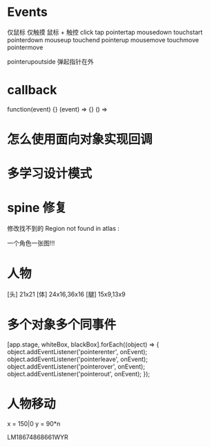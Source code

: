 # Events
仅鼠标       仅触摸       鼠标 + 触控
click	    tap	        pointertap
mousedown   touchstart	pointerdown
mouseup     touchend	pointerup
mousemove	touchmove	pointermove

pointerupoutside 弹起指针在外

# callback
function(event) {}
(event) => {}
() =>

# 怎么使用面向对象实现回调

# 多学习设计模式

# spine 修复
修改找不到的 Region not found in atlas : 

一个角色一张图!!!

# 人物
[头] 21x21
[体] 24x16,36x16
[腿] 15x9,13x9


# 多个对象多个同事件
[app.stage, whiteBox, blackBox].forEach((object) => {
    object.addEventListener('pointerenter', onEvent);
    object.addEventListener('pointerleave', onEvent);
    object.addEventListener('pointerover', onEvent);
    object.addEventListener('pointerout', onEvent);
});

# 人物移动
x = 150|0
y = 90*n

LM18674868661WYR